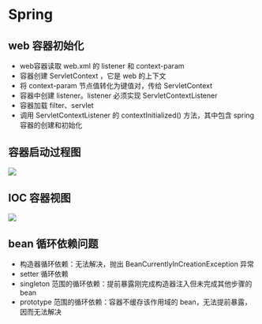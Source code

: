 # Spring
## web 容器初始化
- web容器读取 web.xml 的 listener 和 context-param
- 容器创建 ServletContext ，它是 web 的上下文
- 将 context-param 节点值转化为键值对，传给 ServletContext
- 容器中创建 listener。listener 必须实现 ServletContextListener
- 容器加载 filter、servlet
- 调用 ServletContextListener 的 contextInitialized() 方法，其中包含 spring 容器的创建和初始化

## 容器启动过程图
![](http://osbdeld5c.bkt.clouddn.com/18-4-2/75402683.jpg)

## IOC 容器视图
![](http://osbdeld5c.bkt.clouddn.com/18-4-2/25341818.jpg)

## bean 循环依赖问题
- 构造器循环依赖：无法解决，抛出 BeanCurrentlyInCreationException 异常
- setter 循环依赖
 - singleton 范围的循环依赖：提前暴露刚完成构造器注入但未完成其他步骤的 bean
 - prototype 范围的循环依赖：容器不缓存该作用域的 bean，无法提前暴露，因而无法解决